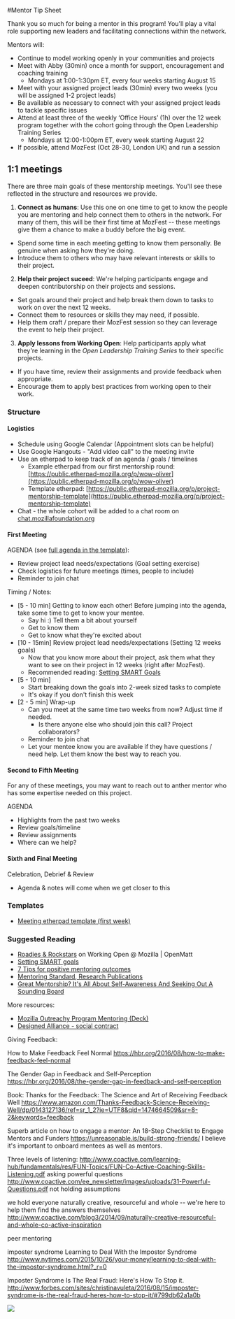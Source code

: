 #Mentor Tip Sheet

Thank you so much for being a mentor in this program! You'll play a vital role supporting new leaders and facilitating connections within the network.

Mentors will:
* Continue to model working openly in your communities and projects
* Meet with Abby (30min) once a month for support, encouragement and coaching training
  * Mondays at 1:00-1:30pm ET, every four weeks starting August 15
* Meet with your assigned project leads (30min) every two weeks (you will be assigned 1-2 project leads)
* Be available as necessary to connect with your assigned project leads to tackle specific issues
* Attend at least three of the weekly ‘Office Hours’ (1h) over the 12 week program together with the cohort going through the Open Leadership Training Series
  * Mondays at 12:00-1:00pm ET, every week starting August 22
* If possible, attend MozFest (Oct 28-30, London UK) and run a session


## 1:1 meetings

There are three main goals of these mentorship meetings. You'll see these reflected in the structure and resources we provide.

1. **Connect as humans**: Use this one on one time to get to know the people you are mentoring and help connect them to others in the network. For many of them, this will be their first time at MozFest -- these meetings give them a chance to make a buddy before the big event.
  * Spend some time in each meeting getting to know them personally. Be genuine when asking how they're doing.
  * Introduce them to others who may have relevant interests or skills to their project.
2. **Help their project suceed**: We're helping participants engage and deepen contributorship on their projects and sessions.
  * Set goals around their project and help break them down to tasks to work on over the next 12 weeks.
  * Connect them to resources or skills they may need, if possible.
  * Help them craft / prepare their MozFest session so they can leverage the event to help their project.
3. **Apply lessons from Working Open**: Help participants apply what they're learning in the *Open Leadership Training Series* to their specific projects.
  * If you have time, review their assignments and provide feedback when appropriate.
  * Encourage them to apply best practices from working open to their work.

### Structure

#### Logistics
* Schedule using Google Calendar (Appointment slots can be helpful)
* Use Google Hangouts - "Add video call" to the meeting invite
* Use an etherpad to keep track of an agenda / goals / timelines
  * Example etherpad from our first mentorship round: [https://public.etherpad-mozilla.org/p/wow-oliver](https://public.etherpad-mozilla.org/p/wow-oliver)
  * Template etherpad: [https://public.etherpad-mozilla.org/p/project-mentorship-template](https://public.etherpad-mozilla.org/p/project-mentorship-template)
* Chat - the whole cohort will be added to a chat room on [chat.mozillafoundation.org](http://chat.mozillafoundation.org/)

#### First Meeting

AGENDA (see [full agenda in the template](https://public.etherpad-mozilla.org/p/project-mentorship-template)):
* Review project lead needs/expectations (Goal setting exercise)
* Check logistics for future meetings (times, people to include)
* Reminder to join chat

Timing / Notes:

* [5 - 10 min] Getting to know each other! Before jumping into the agenda, take some time to get to know your mentee.
  * Say hi :) Tell them a bit about yourself
  * Get to know them
  * Get to know what they're excited about
* [10 - 15min] Review project lead needs/expectations (Setting 12 weeks goals)
  * Now that you know more about their project, ask them what they want to see on their project in 12 weeks (right after MozFest).
  * Recommended reading: [Setting SMART Goals](https://docs.google.com/document/d/1CAhFgm_27HHVGFtmw1HKpm2yQNmeggE7uGgm3blvYkA/edit?usp=sharing)
* [5 - 10 min]
  * Start breaking down the goals into 2-week sized tasks to complete
  * It's okay if you don't finish this week
* [2 - 5 min] Wrap-up
  * Can you meet at the same time two weeks from now? Adjust time if needed.
    * Is there anyone else who should join this call? Project collaborators?
  * Reminder to join chat
  * Let your mentee know you are available if they have questions / need help. Let them know the best way to reach you.

#### Second to Fifth Meeting

For any of these meetings, you may want to reach out to anther mentor who has some expertise needed on this project.

AGENDA
* Highlights from the past two weeks
* Review goals/timeline
* Review assignments
* Where can we help?

#### Sixth and Final Meeting

Celebration, Debrief & Review
* Agenda & notes will come when we get closer to this

### Templates

* [Meeting etherpad template (first week)](https://public.etherpad-mozilla.org/p/project-mentorship-template)

### Suggested Reading
* [Roadies & Rockstars](http://blog.workopen.org/leadership/) on Working Open @ Mozilla | OpenMatt
* [Setting SMART goals](https://docs.google.com/document/d/1CAhFgm_27HHVGFtmw1HKpm2yQNmeggE7uGgm3blvYkA/edit?usp=sharing)
* [7 Tips for positive mentoring outcomes](http://www.management-mentors.com/about/corporate-mentoring-matters-blog/7-tips-for-positive-mentoring-outcomes?utm_source=feedburner&utm_medium=feed&utm_campaign=Feed%3A+management-mentors%2FWsXO+%28Corporate+Mentoring+Matters%29)
* [Mentoring Standard, Research Publications](http://www.mentoringstandard.com/researchpublications/)
* [Great Mentorship? It's All About Self-Awareness And Seeking Out A Sounding Board](http://www.inc.com/kelly-hoey/great-mentorship-it-s-all-about-self-awareness-and-seeking-out-a-sounding-board.html)

More resources:
* [Mozilla Outreachy Program Mentoring (Deck)](https://docs.google.com/presentation/d/1SMP2E9jcZGop3YvV25Soidj4msyuJC6FD2-M7_JgDJM/edit#slide=id.ga39cad493_0_10)
* [Designed Alliance - social contract](https://docs.google.com/document/d/1MJMaYnm2aQkLm0Fr1cGIq9ipWkwRNv_6oL9-X1qxkMA/edit)

Giving Feedback:

How to Make Feedback Feel Normal
https://hbr.org/2016/08/how-to-make-feedback-feel-normal

The Gender Gap in Feedback and Self-Perception
https://hbr.org/2016/08/the-gender-gap-in-feedback-and-self-perception

Book: Thanks for the Feedback: The Science and Art of Receiving Feedback Well
https://www.amazon.com/Thanks-Feedback-Science-Receiving-Well/dp/0143127136/ref=sr_1_2?ie=UTF8&qid=1474664509&sr=8-2&keywords=feedback

Superb article on how to engage a mentor:
An 18-Step Checklist to Engage Mentors and Funders
https://unreasonable.is/build-strong-friends/
I believe it's important to onboard mentees as well as mentors.

Three levels of listening:
http://www.coactive.com/learning-hub/fundamentals/res/FUN-Topics/FUN-Co-Active-Coaching-Skills-Listening.pdf
asking powerful questions
http://www.coactive.com/ee_newsletter/images/uploads/31-Powerful-Questions.pdf
not holding assumptions

we hold everyone naturally creative, resourceful and whole -- we're here to help them find the answers themselves
http://www.coactive.com/blog3/2014/09/naturally-creative-resourceful-and-whole-co-active-inspiration

peer mentoring

imposter syndrome
Learning to Deal With the Impostor Syndrome
http://www.nytimes.com/2015/10/26/your-money/learning-to-deal-with-the-impostor-syndrome.html?_r=0

Imposter Syndrome Is The Real Fraud: Here's How To Stop it.
http://www.forbes.com/sites/christinavuleta/2016/08/15/imposter-syndrome-is-the-real-fraud-heres-how-to-stop-it/#799db62a1a0b

![](http://i.imgur.com/bPSUR.gif)
